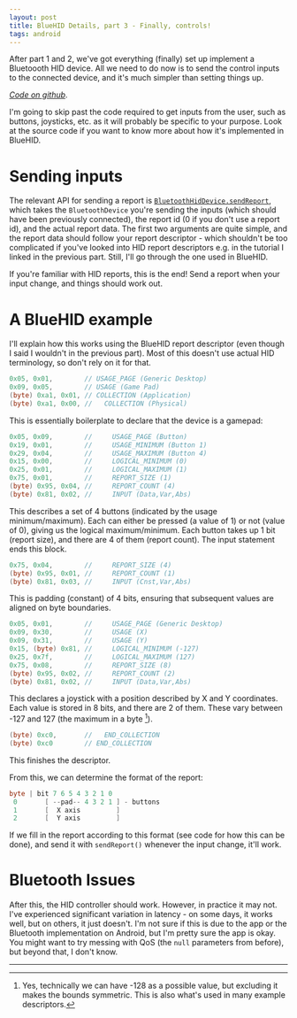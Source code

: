 ```yaml
---
layout: post
title: BlueHID Details, part 3 - Finally, controls!
tags: android
---
```


After part 1 and 2, we've got everything (finally) set up implement a Bluetoooth HID device. All we need to do now is to send the control inputs to the connected device, and it's much simpler than setting things up.

<!--more-->

[*Code on github*][ralismark/bluehid].

[ralismark/bluehid]: https://github.com/ralismark/bluehid

I'm going to skip past the code required to get inputs from the user, such as buttons, joysticks, etc. as it will probably be specific to your purpose. Look at the source code if you want to know more about how it's implemented in BlueHID.

# Sending inputs

The relevant API for sending a report is [`BluetoothHidDevice.sendReport`][sendreport], which takes the `BluetoothDevice` you're sending the inputs (which should have been previously connected), the report id (0 if you don't use a report id), and the actual report data. The first two arguments are quite simple, and the report data should follow your report descriptor - which shouldn't be too complicated if you've looked into HID report descriptors e.g. in the tutorial I linked in the previous part. Still, I'll go through the one used in BlueHID.

[sendreport]: https://developer.android.com/reference/android/bluetooth/BluetoothHidDevice.html#sendReport(android.bluetooth.BluetoothDevice,%20int,%20byte[])

If you're familiar with HID reports, this is the end! Send a report when your input change, and things should work out.

# A BlueHID example

I'll explain how this works using the BlueHID report descriptor (even though I said I wouldn't in the previous part). Most of this doesn't use actual HID terminology, so don't rely on it for that.

```java
0x05, 0x01,        // USAGE_PAGE (Generic Desktop)
0x09, 0x05,        // USAGE (Game Pad)
(byte) 0xa1, 0x01, // COLLECTION (Application)
(byte) 0xa1, 0x00, //   COLLECTION (Physical)
```

This is essentially boilerplate to declare that the device is a gamepad:

```java
0x05, 0x09,        //     USAGE_PAGE (Button)
0x19, 0x01,        //     USAGE_MINIMUM (Button 1)
0x29, 0x04,        //     USAGE_MAXIMUM (Button 4)
0x15, 0x00,        //     LOGICAL_MINIMUM (0)
0x25, 0x01,        //     LOGICAL_MAXIMUM (1)
0x75, 0x01,        //     REPORT_SIZE (1)
(byte) 0x95, 0x04, //     REPORT_COUNT (4)
(byte) 0x81, 0x02, //     INPUT (Data,Var,Abs)
```

This describes a set of 4 buttons (indicated by the usage minimum/maximum). Each can either be pressed (a value of 1) or not (value of 0), giving us the logical maximum/minimum. Each button takes up 1 bit (report size), and there are 4 of them (report count). The input statement ends this block.

```java
0x75, 0x04,        //     REPORT_SIZE (4)
(byte) 0x95, 0x01, //     REPORT_COUNT (1)
(byte) 0x81, 0x03, //     INPUT (Cnst,Var,Abs)
```

This is padding (constant) of 4 bits, ensuring that subsequent values are aligned on byte boundaries.

```java
0x05, 0x01,        //     USAGE_PAGE (Generic Desktop)
0x09, 0x30,        //     USAGE (X)
0x09, 0x31,        //     USAGE (Y)
0x15, (byte) 0x81, //     LOGICAL_MINIMUM (-127)
0x25, 0x7f,        //     LOGICAL_MAXIMUM (127)
0x75, 0x08,        //     REPORT_SIZE (8)
(byte) 0x95, 0x02, //     REPORT_COUNT (2)
(byte) 0x81, 0x02, //     INPUT (Data,Var,Abs)
```

This declares a joystick with a position described by X and Y coordinates. Each value is stored in 8 bits, and there are 2 of them. These vary between -127 and 127 (the maximum in a byte [^1]).

[^1]: Yes, technically we can have -128 as a possible value, but excluding it makes the bounds symmetric. This is also what's used in many example descriptors.

```java
(byte) 0xc0,       //   END_COLLECTION
(byte) 0xc0        // END_COLLECTION
```

This finishes the descriptor.

From this, we can determine the format of the report:

```java
byte | bit 7 6 5 4 3 2 1 0
 0       [ --pad-- 4 3 2 1 ] - buttons
 1       [  X axis         ]
 2       [  Y axis         ]
```

If we fill in the report according to this format (see code for how this can be done), and send it with `sendReport()` whenever the input change, it'll work.

# Bluetooth Issues

After this, the HID controller should work. However, in practice it may not. I've experienced significant variation in latency - on some days, it works well, but on others, it just doesn't. I'm not sure if this is due to the app or the Bluetooth implementation on Android, but I'm pretty sure the app is okay. You might want to try messing with QoS (the `null` parameters from before), but beyond that, I don't know.

---
